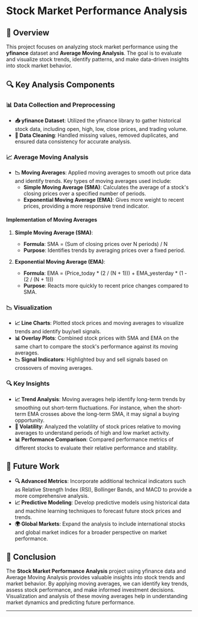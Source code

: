 # Stock Market Performance Analysis

## 📝 Overview

This project focuses on analyzing stock market performance using the **yfinance** dataset and **Average Moving Analysis**. The goal is to evaluate and visualize stock trends, identify patterns, and make data-driven insights into stock market behavior.

## 🔍 Key Analysis Components

### 📊 Data Collection and Preprocessing

- **📥 yfinance Dataset**: Utilized the yfinance library to gather historical stock data, including open, high, low, close prices, and trading volume.
- **🧹 Data Cleaning**: Handled missing values, removed duplicates, and ensured data consistency for accurate analysis.

### 📈 Average Moving Analysis

- **📉 Moving Averages**: Applied moving averages to smooth out price data and identify trends. Key types of moving averages used include:
  - **Simple Moving Average (SMA)**: Calculates the average of a stock's closing prices over a specified number of periods.
  - **Exponential Moving Average (EMA)**: Gives more weight to recent prices, providing a more responsive trend indicator.

#### Implementation of Moving Averages

1. **Simple Moving Average (SMA)**:
   - **Formula**: SMA = (Sum of closing prices over N periods) / N
   - **Purpose**: Identifies trends by averaging prices over a fixed period.

2. **Exponential Moving Average (EMA)**:
   - **Formula**: EMA = (Price_today * (2 / (N + 1))) + EMA_yesterday * (1 - (2 / (N + 1)))
   - **Purpose**: Reacts more quickly to recent price changes compared to SMA.

### 📉 Visualization

- **📈 Line Charts**: Plotted stock prices and moving averages to visualize trends and identify buy/sell signals.
- **📊 Overlay Plots**: Combined stock prices with SMA and EMA on the same chart to compare the stock's performance against its moving averages.
- **📉 Signal Indicators**: Highlighted buy and sell signals based on crossovers of moving averages.

### 🔍 Key Insights

- **📈 Trend Analysis**: Moving averages help identify long-term trends by smoothing out short-term fluctuations. For instance, when the short-term EMA crosses above the long-term SMA, it may signal a buying opportunity.
- **🔄 Volatility**: Analyzed the volatility of stock prices relative to moving averages to understand periods of high and low market activity.
- **📊 Performance Comparison**: Compared performance metrics of different stocks to evaluate their relative performance and stability.

## 🚀 Future Work

- **🔍 Advanced Metrics**: Incorporate additional technical indicators such as Relative Strength Index (RSI), Bollinger Bands, and MACD to provide a more comprehensive analysis.
- **📈 Predictive Modeling**: Develop predictive models using historical data and machine learning techniques to forecast future stock prices and trends.
- **🌍 Global Markets**: Expand the analysis to include international stocks and global market indices for a broader perspective on market performance.

## 📌 Conclusion

The **Stock Market Performance Analysis** project using yfinance data and Average Moving Analysis provides valuable insights into stock trends and market behavior. By applying moving averages, we can identify key trends, assess stock performance, and make informed investment decisions. Visualization and analysis of these moving averages help in understanding market dynamics and predicting future performance.

---
